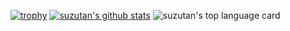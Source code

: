 [![trophy](https://github-profile-trophy.vercel.app/?username=suzutan)](https://github.com/ryo-ma/github-profile-trophy)
[![suzutan's github stats](https://github-readme-stats.vercel.app/api?username=suzutan&show_icons=true&count_private=true&theme=dracula)](https://github.com/anuraghazra/github-readme-stats)
![suzutan's top language card](https://github-readme-stats.vercel.app/api/top-langs/?username=suzutan&hide=css,html&theme=dracula)


